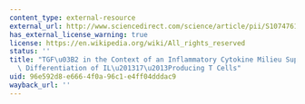 ```yaml
---
content_type: external-resource
external_url: http://www.sciencedirect.com/science/article/pii/S1074761306000045
has_external_license_warning: true
license: https://en.wikipedia.org/wiki/All_rights_reserved
status: ''
title: "TGF\u03B2 in the Context of an Inflammatory Cytokine Milieu Supports De Novo\
  \ Differentiation of IL\u201317\u2013Producing T Cells"
uid: 96e592d8-e666-4f0a-96c1-e4ff04dddac9
wayback_url: ''
---
```

